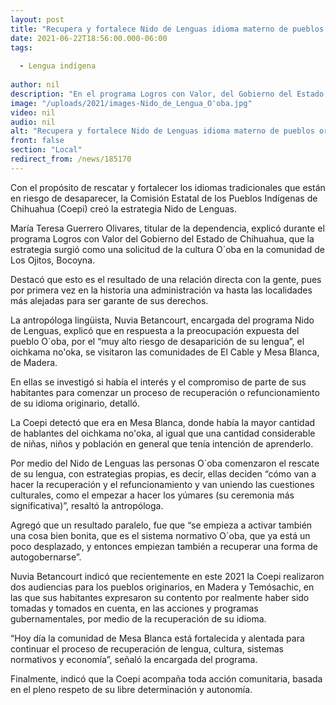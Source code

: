 ```yaml
---
layout: post
title: "Recupera y fortalece Nido de Lenguas idioma materno de pueblos originarios -  Coepi"
date: 2021-06-22T18:56:00.000-06:00
tags:
  
  - Lengua indígena
  
author: nil
description: "En el programa Logros con Valor, del Gobierno del Estado de Chihuahua, funcionarias de Coepi comparten los logros de la estrategia diseñada para rescatar lenguas originarias como el oichkama no'oka, de la cultura O´oba; "
image: "/uploads/2021/images-Nido_de_Lengua_O'oba.jpg"
video: nil
audio: nil
alt: "Recupera y fortalece Nido de Lenguas idioma materno de pueblos originarios -  Coepi"
front: false
section: "Local"
redirect_from: /news/185170
---
```


Con el propósito de rescatar y fortalecer los idiomas tradicionales que están en riesgo de desaparecer, la Comisión Estatal de los Pueblos Indígenas de Chihuahua (Coepi) creó la estrategia Nido de Lenguas.

 

María Teresa Guerrero Olivares, titular de la dependencia, explicó durante  el programa Logros con Valor del Gobierno del Estado de Chihuahua, que la estrategia surgió como una solicitud de la cultura O´oba en la comunidad de Los Ojitos, Bocoyna.

 

Destacó que esto es el resultado de una relación directa con la gente, pues por primera vez en la historia una administración va hasta las localidades más alejadas para ser garante de sus derechos.

 

La antropóloga lingüista, Nuvia Betancourt, encargada del programa Nido de Lenguas, explicó que en respuesta a la preocupación expuesta del pueblo O´oba, por el “muy alto riesgo de desaparición de su lengua”, el oichkama no'oka, se visitaron las comunidades de El Cable y Mesa Blanca, de Madera.

 

En ellas se investigó si había el interés y el compromiso de parte de sus habitantes para comenzar un proceso de recuperación o refuncionamiento de su idioma originario, detalló.

 

La Coepi detectó que era en Mesa Blanca, donde había la mayor cantidad de hablantes del oichkama no'oka, al igual que una cantidad considerable de niñas, niños y población en general que tenía intención de aprenderlo.

 

Por medio del Nido de Lenguas las personas O´oba comenzaron el rescate de su lengua, con estrategias propias, es decir, ellas deciden “cómo van a hacer la recuperación y el refuncionamiento y van uniendo las cuestiones culturales, como el empezar a hacer los yúmares (su ceremonia más significativa)”, resaltó la antropóloga. 

 

Agregó que un resultado paralelo, fue que “se empieza a activar también una cosa bien bonita, que es el sistema normativo O´oba, que ya está un poco desplazado, y entonces empiezan también a recuperar una forma de autogobernarse”.

 

Nuvia Betancourt indicó que recientemente en este 2021 la Coepi realizaron dos audiencias para los pueblos originarios, en Madera y Temósachic, en las que sus habitantes expresaron su contento por realmente haber sido tomadas y tomados en cuenta, en las acciones y programas gubernamentales, por medio de la recuperación de su idioma.

 

“Hoy día la comunidad de Mesa Blanca está fortalecida y alentada para continuar el proceso de recuperación de lengua, cultura, sistemas normativos y economía”, señaló la encargada del programa.

 

Finalmente, indicó que la Coepi acompaña toda acción comunitaria, basada en el pleno respeto de su libre determinación y autonomía.
